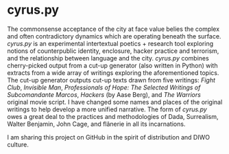 # cyrus.py 

The commonsense acceptance of the city at face value belies the complex and often contradictory dynamics which are operating beneath the surface. <i>cyrus.py</i> is an experimental intertextual poetics + research tool exploring notions of counterpublic identity, enclosure, hacker practice and terrorism, and the relationship between language and the city. <i>cyrus.py</i> combines cherry-picked output from a cut-up generator (also written in Python) with extracts from a wide array of writings exploring the aforementioned topics. The cut-up generator outputs cut-up texts drawn from five writings: <i>Fight Club</i>, <i>Invisible Man</i>, <i>Professionals of Hope: The Selected Writings of Subcomandante Marcos</i>, <i>Hackers</i> (by Aase Berg), and <i>The Warriors</i> original movie script. I have changed some names and places of the original writings to help develop a more unified narrative. The form of <i>cyrus.py</i> owes a great deal to the practices and methodologies of Dada, Surrealism, Walter Benjamin, John Cage, and flânerie in all its incarnations.<br>

I am sharing this project on GitHub in the spirit of distribution and DIWO culture.
